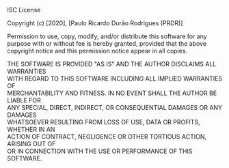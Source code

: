  ISC License                                                              
                                                                          
 Copyright (c) [2020], [Paulo Ricardo Durão Rodrigues (PRDR)]             
                                                                         
 Permission to use, copy, modify, and/or distribute this software for any  
 purpose with or without fee is hereby granted, provided that the above    
 copyright notice and this permission notice appear in all copies.         
                                                                          
 THE SOFTWARE IS PROVIDED "AS IS" AND THE AUTHOR DISCLAIMS ALL WARRANTIES  
 WITH REGARD TO THIS SOFTWARE INCLUDING ALL IMPLIED WARRANTIES OF          
 MERCHANTABILITY AND FITNESS. IN NO EVENT SHALL THE AUTHOR BE LIABLE FOR   
 ANY SPECIAL, DIRECT, INDIRECT, OR CONSEQUENTIAL DAMAGES OR ANY DAMAGES    
 WHATSOEVER RESULTING FROM LOSS OF USE, DATA OR PROFITS, WHETHER IN AN     
 ACTION OF CONTRACT, NEGLIGENCE OR OTHER TORTIOUS ACTION, ARISING OUT OF  
 OR IN CONNECTION WITH THE USE OR PERFORMANCE OF THIS SOFTWARE.            
